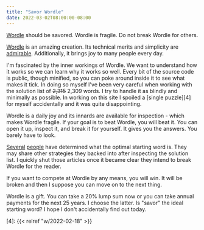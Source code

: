 ```yaml
---
title: "Savor Wordle"
date: 2022-03-02T08:00:00-08:00
---
```


[Wordle][3] should be savored. Wordle is fragile. Do not break Wordle for others.

[Wordle][3] is an amazing creation. Its technical merits and simplicity are [admirable][2]. Additionally, it brings joy to many people every day.

I'm fascinated by the inner workings of Wordle. We want to understand how it works so we can learn why it works so well. Every bit of the source code is public, though minified, so you can poke around inside it to see what makes it tick. In doing so myself I've been very careful when working with the solution list of ~~2,315~~ 2,309 words. I try to handle it as blindly and minimally as possible. In working on this site I spoiled a [single puzzle][4] for myself accidentally and it was quite disappointing.

Wordle is a daily joy and its innards are available for inspection - which makes Wordle fragile. If your goal is to beat Wordle, you will beat it. You can open it up, inspect it, and break it for yourself. It gives you the answers. You barely have to look.

[Several][1] [people][0] have determined what the optimal starting word is. They may share other strategies they backed into after inspecting the solution list. I quickly shut those articles once it became clear they intend to break Wordle for the reader.

If you want to compete at Wordle by any means, you will win. It will be broken and then I suppose you can move on to the next thing.

Wordle is a gift. You can take a 20% lump sum now or you can take annual payments for the next 25 years. I choose the latter. Is "savor" the ideal starting word? I hope I don't accidentally find out today.

  [0]: https://github.com/norvig/pytudes/blob/main/ipynb/Wordle.ipynb
  [1]: https://bert.org/2021/11/24/the-best-starting-word-in-wordle/
  [2]: https://vaghetti.dev/posts/wordle/
  [3]: https://www.nytimes.com/games/wordle/index.html
  [4]: {{< relref "w/2022-02-18" >}}
